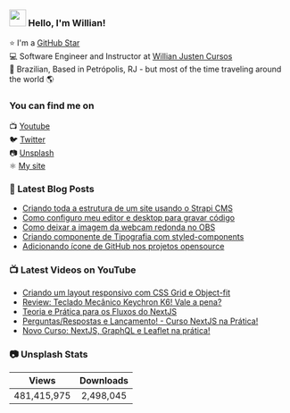 ### <img src="https://media.giphy.com/media/hvRJCLFzcasrR4ia7z/giphy.gif" width="30px"> Hello, I'm Willian!

⭐ I'm a [GitHub Star](https://stars.github.com/profiles/willianjusten/) <br>
💻 Software Engineer and Instructor at [Willian Justen Cursos](https://willianjusten.com.br/cursos) <br>
🏡 Brazilian, Based in Petrópolis, RJ - but most of the time traveling around the world 🌎

### You can find me on

📺 [Youtube](https://www.youtube.com/WillianJustenCursos/?sub_confirmation=1) <br>
🐦 [Twitter](https://twitter.com/Willian_justen) <br>
📷 [Unsplash](https://unsplash.com/@willianjusten) <br>
⚛️ [My site](https://willianjusten.com.br) <br>

### 📕 Latest Blog Posts

<!-- BLOG:START -->
- [Criando toda a estrutura de um site usando o Strapi CMS](https://willianjusten.com.br/criando-toda-a-estrutura-de-um-site-usando-o-strapi-cms/)
- [Como configuro meu editor e desktop para gravar código](https://willianjusten.com.br/como-configuro-meu-editor-e-desktop-para-gravar-codigo/)
- [Como deixar a imagem da webcam redonda no OBS](https://willianjusten.com.br/como-deixar-a-imagem-da-webcam-redonda-no-obs/)
- [Criando componente de Tipografia com styled-components](https://willianjusten.com.br/criando-componente-de-tipografia-com-styled-components/)
- [Adicionando ícone de GitHub nos projetos opensource](https://willianjusten.com.br/adicionando-icone-de-github-nos-projetos-opensource/)
<!-- BLOG:END -->

### 📺 Latest Videos on YouTube

<!-- YOUTUBE:START -->
- [Criando um layout responsivo com CSS Grid e Object-fit](https://www.youtube.com/watch?v=Y9uat94abxU)
- [Review: Teclado Mecânico Keychron K6! Vale a pena?](https://www.youtube.com/watch?v=EDJYvn48MV0)
- [Teoria e Prática para os Fluxos do NextJS](https://www.youtube.com/watch?v=pIyYndiXLpU)
- [Perguntas/Respostas e Lançamento! - Curso NextJS na Prática!](https://www.youtube.com/watch?v=vVlwpkpXufY)
- [Novo Curso: NextJS, GraphQL e Leaflet na prática!](https://www.youtube.com/watch?v=NgjEAoAto5M)
<!-- YOUTUBE:END -->

### 📷 Unsplash Stats

<!-- UNSPLASH-STATS:START -->
| **Views**         | **Downloads**        |
|:-----------------:|:--------------------:|
|481,415,975   | 2,498,045 |
<!-- UNSPLASH-STATS:END -->
